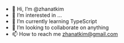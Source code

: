 - 👋 Hi, I’m @zhanatkim
- 👀 I’m interested in ...
- 🌱 I’m currently learning TypeScript
- 💞️ I’m looking to collaborate on anything
- 📫 How to reach me zhanatkim@gmail.com

<!---
zhanatkim/zhanatkim is a ✨ special ✨ repository because its `README.md` (this file) appears on your GitHub profile.
You can click the Preview link to take a look at your changes.
--->
